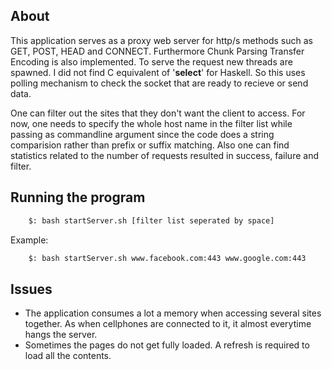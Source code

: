## About
This application serves as a proxy web server for http/s methods such as GET, POST, HEAD and CONNECT.
Furthermore Chunk Parsing Transfer Encoding is also implemented.
To serve the request new threads are spawned. I did not find C equivalent of '__select__' for Haskell.
So this uses polling mechanism to check the socket that are ready to recieve or send data.

One can filter out the sites that they don't want the client to access. For now, one needs to specify
the whole host name in the filter list while passing as commandline argument since the code does a
string comparision rather than prefix or suffix matching.
Also one can find statistics related to the number of requests resulted in success, failure and filter.


## Running the program
``` bash
    $: bash startServer.sh [filter list seperated by space]
```

Example:
``` bash
    $: bash startServer.sh www.facebook.com:443 www.google.com:443
```

## Issues
* The application consumes a lot a memory when accessing several sites together. As when cellphones are connected to it, it almost everytime hangs the server.
* Sometimes the pages do not get fully loaded. A refresh is required to load all the contents.
